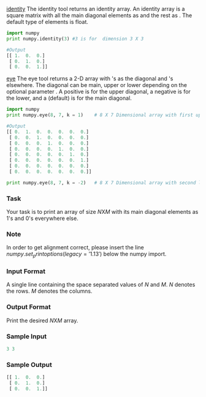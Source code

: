[identity](http://docs.scipy.org/doc/numpy/reference/generated/numpy.identity.html#numpy.identity)
The identity tool returns an identity array. An identity array is a square matrix with all the main diagonal elements as  and the rest as . The default type of elements is float.
```py
import numpy
print numpy.identity(3) #3 is for  dimension 3 X 3

#Output
[[ 1.  0.  0.]
 [ 0.  1.  0.]
 [ 0.  0.  1.]]
```
[eye](http://docs.scipy.org/doc/numpy/reference/generated/numpy.eye.html#numpy-eye)
The eye tool returns a 2-D array with 's as the diagonal and 's elsewhere. The diagonal can be main, upper or lower depending on the optional parameter . A positive  is for the upper diagonal, a negative  is for the lower, and a   (default) is for the main diagonal.
```py
import numpy
print numpy.eye(8, 7, k = 1)    # 8 X 7 Dimensional array with first upper diagonal 1.

#Output
[[ 0.  1.  0.  0.  0.  0.  0.]
 [ 0.  0.  1.  0.  0.  0.  0.]
 [ 0.  0.  0.  1.  0.  0.  0.]
 [ 0.  0.  0.  0.  1.  0.  0.]
 [ 0.  0.  0.  0.  0.  1.  0.]
 [ 0.  0.  0.  0.  0.  0.  1.]
 [ 0.  0.  0.  0.  0.  0.  0.]
 [ 0.  0.  0.  0.  0.  0.  0.]]

print numpy.eye(8, 7, k = -2)   # 8 X 7 Dimensional array with second lower diagonal 1.
```

### Task
Your task is to print an array of size $N$X$M$ with its main diagonal elements as $1$'s and $0$'s everywhere else.

### Note
In order to get alignment correct, please insert the line $numpy.set_printoptions(legacy='1.13')$ below the numpy import.

### Input Format
A single line containing the space separated values of $N$ and $M$.
$N$ denotes the rows.
$M$ denotes the columns.

### Output Format
Print the desired $N$X$M$ array.

### Sample Input
```py
3 3
```
### Sample Output
```py
[[ 1.  0.  0.]
 [ 0.  1.  0.]
 [ 0.  0.  1.]]
```